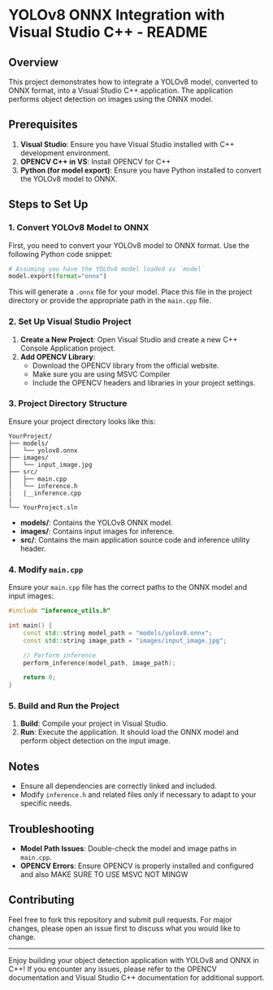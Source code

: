 # YOLOv8 ONNX Integration with Visual Studio C++ - README

## Overview

This project demonstrates how to integrate a YOLOv8 model, converted to ONNX format, into a Visual Studio C++ application. The application performs object detection on images using the ONNX model.

## Prerequisites

1. **Visual Studio**: Ensure you have Visual Studio installed with C++ development environment.
2. **OPENCV C++ in VS**: Install OPENCV for C++
3. **Python (for model export)**: Ensure you have Python installed to convert the YOLOv8 model to ONNX.

## Steps to Set Up

### 1. Convert YOLOv8 Model to ONNX

First, you need to convert your YOLOv8 model to ONNX format. Use the following Python code snippet:

```python
# Assuming you have the YOLOv8 model loaded as `model`
model.export(format="onnx")
```

This will generate a `.onnx` file for your model. Place this file in the project directory or provide the appropriate path in the `main.cpp` file.

### 2. Set Up Visual Studio Project

1. **Create a New Project**: Open Visual Studio and create a new C++ Console Application project.
2. **Add OPENCV Library**: 
   - Download the OPENCV library from the official website.
   - Make sure you are using MSVC Compiler
   - Include the OPENCV headers and libraries in your project settings.

### 3. Project Directory Structure

Ensure your project directory looks like this:

```
YourProject/
├── models/
│   └── yolov8.onnx
├── images/
│   └── input_image.jpg
├── src/
│   ├── main.cpp
│   └── inference.h
|   |__inference.cpp
|
└── YourProject.sln
```

- **models/**: Contains the YOLOv8 ONNX model.
- **images/**: Contains input images for inference.
- **src/**: Contains the main application source code and inference utility header.

### 4. Modify `main.cpp`

Ensure your `main.cpp` file has the correct paths to the ONNX model and input images:

```cpp
#include "inference_utils.h"

int main() {
    const std::string model_path = "models/yolov8.onnx";
    const std::string image_path = "images/input_image.jpg";

    // Perform inference
    perform_inference(model_path, image_path);

    return 0;
}
```

### 5. Build and Run the Project

1. **Build**: Compile your project in Visual Studio.
2. **Run**: Execute the application. It should load the ONNX model and perform object detection on the input image.

## Notes

- Ensure all dependencies are correctly linked and included.
- Modify `inference.h` and related files only if necessary to adapt to your specific needs.

## Troubleshooting

- **Model Path Issues**: Double-check the model and image paths in `main.cpp`.
- **OPENCV Errors**: Ensure OPENCV is properly installed and configured and also MAKE SURE TO USE MSVC NOT MINGW

## Contributing

Feel free to fork this repository and submit pull requests. For major changes, please open an issue first to discuss what you would like to change.


---

Enjoy building your object detection application with YOLOv8 and ONNX in C++! If you encounter any issues, please refer to the OPENCV documentation and Visual Studio C++ documentation for additional support.
